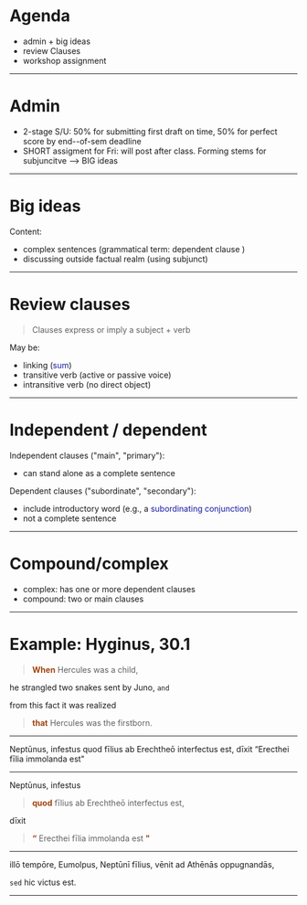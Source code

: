 # Agenda

- admin + big ideas
- review Clauses
- workshop assignment

---

# Admin

- 2-stage S/U: 50% for submitting first draft on time, 50% for perfect score by end--of-sem deadline
- SHORT assigment for Fri: will post after class. Forming stems for subjuncitve --> BIG ideas


---

# Big ideas

Content:


- complex sentences (grammatical term: dependent clause )
- discussing outside factual realm (using subjunct)

---


# Review clauses


> Clauses express or imply a subject + verb

May be:

- linking (*sum*)
- transitive verb (active or passive voice)
- intransitive verb (no direct object)

---

# Independent / dependent

Independent clauses ("main", "primary"):

- can stand alone as a complete sentence

Dependent clauses ("subordinate", "secondary"):

- include introductory word (e.g., a *subordinating conjunction*)
- not a complete sentence

---

# Compound/complex

- complex: has one or more dependent clauses
- compound: two or main clauses

---

# Example: Hyginus, 30.1

> **When** Hercules was a child,

he strangled two snakes sent by Juno, `and`

from this fact it was realized

> **that** Hercules was the firstborn.


<style scoped>
  strong {
    color: rgb(159, 69, 17);
  }
  em {
    color: 	rgb(24, 23, 162);
    font-style: normal;
  }
</style>

---


Neptūnus, infestus quod fīlius ab Erechtheō interfectus est, dīxit “Erecthei fīlia immolanda est"

---


Neptūnus, infestus

> **quod** fīlius ab Erechtheō interfectus est,

dīxit

> **“** Erecthei fīlia immolanda est **"**



<style scoped>
  strong {
    color: rgb(159, 69, 17);
  }
  em {
    color: 	rgb(24, 23, 162);
    font-style: normal;
  }
</style>

---


illō tempōre, Eumolpus, Neptūnī fīlius, vēnit ad Athēnās oppugnandās,


`sed` hic victus est.







<style scoped>
  strong {
    color: rgb(159, 69, 17);
  }
  em {
    color: 	rgb(24, 23, 162);
    font-style: normal;
  }
</style>

---

